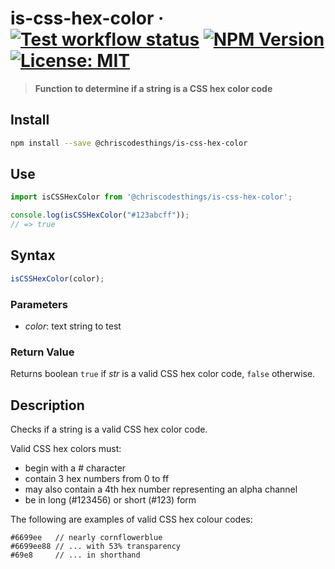 # is-css-hex-color &middot; [![Test workflow status](https://github.com/ChrisCodesThings/is-css-hex-color/actions/workflows/test.yml/badge.svg)](../../actions/workflows/test.yml) [![NPM Version](https://img.shields.io/npm/v/@chriscodesthings/is-css-hex-color)](https://www.npmjs.com/package/@chriscodesthings/is-css-hex-color) [![License: MIT](https://img.shields.io/badge/License-MIT-blue.svg)](https://opensource.org/licenses/MIT)

> **Function to determine if a string is a CSS hex color code**

## Install

```sh
npm install --save @chriscodesthings/is-css-hex-color
```

## Use

```js
import isCSSHexColor from '@chriscodesthings/is-css-hex-color';

console.log(isCSSHexColor("#123abcff"));
// => true
```

## Syntax

```js
isCSSHexColor(color);
```

### Parameters

- *color*: text string to test

### Return Value

Returns boolean `true` if *str* is a valid CSS hex color code, `false` otherwise.

## Description

Checks if a string is a valid CSS hex color code.

Valid CSS hex colors must:
- begin with a # character
- contain 3 hex numbers from 0 to ff
- may also contain a 4th hex number representing an alpha channel
- be in long (#123456) or short (#123) form

The following are examples of valid CSS hex colour codes:
```
#6699ee   // nearly cornflowerblue
#6699ee88 // ... with 53% transparency
#69e8     // ... in shorthand
```